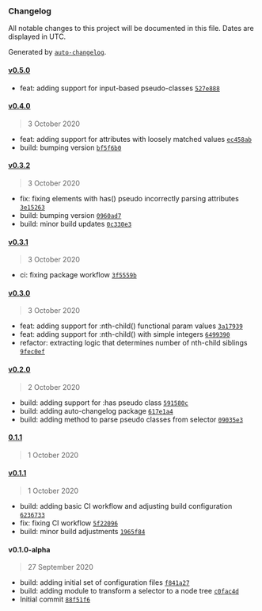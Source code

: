 ### Changelog

All notable changes to this project will be documented in this file. Dates are displayed in UTC.

Generated by [`auto-changelog`](https://github.com/CookPete/auto-changelog).

#### [v0.5.0](https://github.com/ekim088/selector-to-element/compare/v0.4.0...v0.5.0)

-   feat: adding support for input-based pseudo-classes [`527e888`](https://github.com/ekim088/selector-to-element/commit/527e888c893e99e47bf91a2a6e9d3181e9bec139)

#### [v0.4.0](https://github.com/ekim088/selector-to-element/compare/v0.3.2...v0.4.0)

> 3 October 2020

-   feat: adding support for attributes with loosely matched values [`ec458ab`](https://github.com/ekim088/selector-to-element/commit/ec458ab7eba130a849cfb60af84664d2e4bc08a7)
-   build: bumping version [`bf5f6b0`](https://github.com/ekim088/selector-to-element/commit/bf5f6b016639299a0734d021eba4dfe6b4eb03a0)

#### [v0.3.2](https://github.com/ekim088/selector-to-element/compare/v0.3.1...v0.3.2)

> 3 October 2020

-   fix: fixing elements with has() pseudo incorrectly parsing attributes [`3e15263`](https://github.com/ekim088/selector-to-element/commit/3e15263b8b031a0f1e217b46c605fd7f4ce2372b)
-   build: bumping version [`0960ad7`](https://github.com/ekim088/selector-to-element/commit/0960ad740fd7e8e33b1ecbb56080e847e5399855)
-   build: minor build updates [`0c330e3`](https://github.com/ekim088/selector-to-element/commit/0c330e33db0c4b0cd039156fe8ceac1de5f315f8)

#### [v0.3.1](https://github.com/ekim088/selector-to-element/compare/v0.3.0...v0.3.1)

> 3 October 2020

-   ci: fixing package workflow [`3f5559b`](https://github.com/ekim088/selector-to-element/commit/3f5559ba2bc75cdbe6718f6f4c1686f4a18dd944)

#### [v0.3.0](https://github.com/ekim088/selector-to-element/compare/v0.2.0...v0.3.0)

> 3 October 2020

-   feat: adding support for :nth-child() functional param values [`3a17939`](https://github.com/ekim088/selector-to-element/commit/3a17939b41087b47ba62a9918f823d31ac5b6151)
-   feat: adding support for :nth-child() with simple integers [`6499390`](https://github.com/ekim088/selector-to-element/commit/6499390cec46c1f7a6a76e072476f813bf7e666f)
-   refactor: extracting logic that determines number of nth-child siblings [`9fec0ef`](https://github.com/ekim088/selector-to-element/commit/9fec0ef9d3ba3785523302487df0ba8d87cfed0b)

#### [v0.2.0](https://github.com/ekim088/selector-to-element/compare/0.1.1...v0.2.0)

> 2 October 2020

-   build: adding support for :has pseudo class [`591580c`](https://github.com/ekim088/selector-to-element/commit/591580c1798deb42db2599aa3105bc409698ea34)
-   build: adding auto-changelog package [`617e1a4`](https://github.com/ekim088/selector-to-element/commit/617e1a46eb141276e7a2fccd5db5345a9d75bf1e)
-   build: adding method to parse pseudo classes from selector [`09035e3`](https://github.com/ekim088/selector-to-element/commit/09035e3a88813d89c383223b09d2b04a629f5d60)

#### [0.1.1](https://github.com/ekim088/selector-to-element/compare/v0.1.1...0.1.1)

> 1 October 2020

#### [v0.1.1](https://github.com/ekim088/selector-to-element/compare/v0.1.0-alpha...v0.1.1)

> 1 October 2020

-   build: adding basic CI workflow and adjusting build configuration [`6236733`](https://github.com/ekim088/selector-to-element/commit/6236733dfd0cfcb660bf47072fbc394065879584)
-   fix: fixing CI workflow [`5f22096`](https://github.com/ekim088/selector-to-element/commit/5f220964e3391de59877575e7c85ca88382537fb)
-   build: minor build adjustments [`1965f84`](https://github.com/ekim088/selector-to-element/commit/1965f84d4ab1b902a2d77c232550850e80f40cdd)

#### v0.1.0-alpha

> 27 September 2020

-   build: adding initial set of configuration files [`f841a27`](https://github.com/ekim088/selector-to-element/commit/f841a2757313388081f211e76cf815489961a3cf)
-   build: adding module to transform a selector to a node tree [`c0fac4d`](https://github.com/ekim088/selector-to-element/commit/c0fac4d5c42fab55704f2bfec847158da1dae269)
-   Initial commit [`88f51f6`](https://github.com/ekim088/selector-to-element/commit/88f51f6f52538b3408cb2773d8d44c9242674baf)
